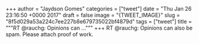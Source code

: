 
+++
author = "Jaydson Gomes"
categories = ["tweet"]
date = "Thu Jan 26 23:16:50 +0000 2017"
draft = false
image = "{TWEET_IMAGE}"
slug = "8f5d029a53a224c7ee227b8e679735022bf4879d"
tags = ["tweet"]
title = """RT @rauchg: Opinions can ..."""
+++
RT @rauchg: Opinions can also be spam. Please attach proof of work.
